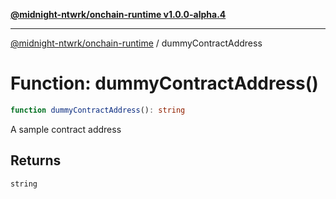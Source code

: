[**@midnight-ntwrk/onchain-runtime v1.0.0-alpha.4**](../README.md)

***

[@midnight-ntwrk/onchain-runtime](../globals.md) / dummyContractAddress

# Function: dummyContractAddress()

```ts
function dummyContractAddress(): string
```

A sample contract address

## Returns

`string`
